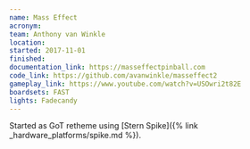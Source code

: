 ```yaml
---
name: Mass Effect
acronym:
team: Anthony van Winkle
location:
started: 2017-11-01
finished:
documentation_link: https://masseffectpinball.com
code_link: https://github.com/avanwinkle/masseffect2
gameplay_link: https://www.youtube.com/watch?v=USOwri2t82E
boardsets: FAST
lights: Fadecandy
---
```

Started as GoT retheme using [Stern Spike]({% link _hardware_platforms/spike.md %}).
